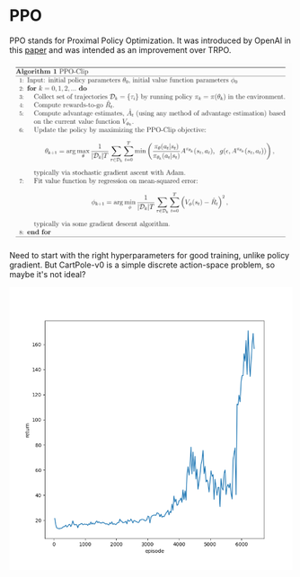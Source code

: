 # PPO

PPO stands for Proximal Policy Optimization. It was introduced by OpenAI in this [paper](https://arxiv.org/abs/1707.06347) and was intended as an improvement over TRPO.

![](ppo.png)

Need to start with the right hyperparameters for good training, unlike policy gradient. But CartPole-v0 is a simple discrete action-space problem, so maybe it's not ideal?

![](returns.png)
